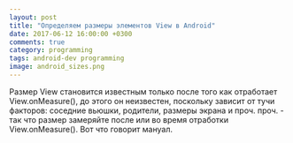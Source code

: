 ```yaml
---
layout: post
title: "Определяем размеры элементов View в Android"
date: 2017-06-12 16:00:00 +0300
comments: true
category: programming
tags: android-dev programming
image: android_sizes.png
---
```


Размер View становится известным только после того как отработает View.onMeasure(), до этого он неизвестен, поскольку зависит от тучи факторов: соседние вьюшки, родители, размеры экрана и проч. проч. - так что размер замеряйте после или во время отработки View.onMeasure(). Вот что говорит мануал.